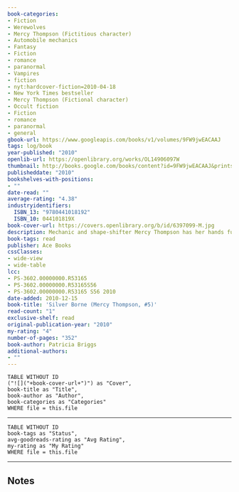 ```yaml
---
book-categories:
- Fiction
- Werewolves
- Mercy Thompson (Fictitious character)
- Automobile mechanics
- Fantasy
- Fiction
- romance
- paranormal
- Vampires
- fiction
- nyt:hardcover-fiction=2010-04-18
- New York Times bestseller
- Mercy Thompson (Fictional character)
- Occult fiction
- Fiction
- romance
- paranormal
- general
gbook-url: https://www.googleapis.com/books/v1/volumes/9FW9jwEACAAJ
tags: log/book
year-published: "2010"
openlib-url: https://openlibrary.org/works/OL14906097W
thumbnail: http://books.google.com/books/content?id=9FW9jwEACAAJ&printsec=frontcover&img=1&zoom=1&source=gbs_api
publisheddate: "2010"
bookshelves-with-positions:
- ""
date-read: ""
average-rating: "4.38"
industryidentifiers:
  ISBN_13: "9780441018192"
  ISBN_10: 044101819X
book-cover-url: https://covers.openlibrary.org/b/id/6397099-M.jpg
description: Mechanic and shape-shifter Mercy Thompson has her hands full when she becomes the unwitting owner of a Fae book that contains secret knowledge, and also must cover for her best friend, Samuel, as he struggles with his wolf side. 250,000 first printing.
book-tags: read
publisher: Ace Books
cssClasses:
- wide-view
- wide-table
lcc:
- PS-3602.00000000.R53165
- PS-3602.00000000.R53165S56
- PS-3602.00000000.R53165 S56 2010
date-added: 2010-12-15
book-title: 'Silver Borne (Mercy Thompson, #5)'
read-count: "1"
exclusive-shelf: read
original-publication-year: "2010"
my-rating: "4"
number-of-pages: "352"
book-author: Patricia Briggs
additional-authors:
- ""
---
```


```dataview
TABLE WITHOUT ID
("![]("+book-cover-url+")") as "Cover",
book-title as "Title",
book-author as "Author",
book-categories as "Categories"
WHERE file = this.file
```
---
```dataview
TABLE WITHOUT ID
book-tags as "Status",
avg-goodreads-rating as "Avg Rating",
my-rating as "My Rating"
WHERE file = this.file
```
---
## Notes


